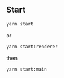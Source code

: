 ## Start

```cmd
yarn start
```

or

```cmd
yarn start:renderer
````

then

```cmd
yarn start:main
````
